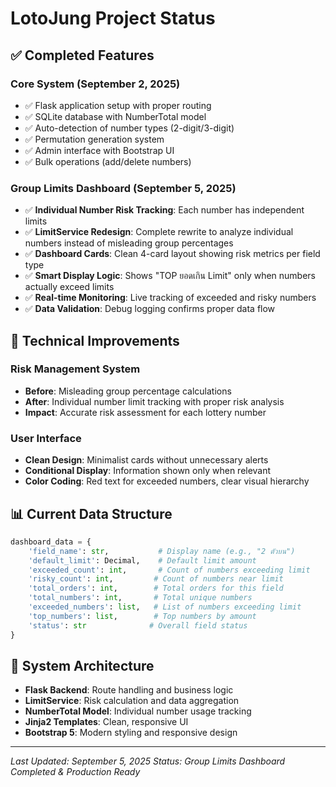 # LotoJung Project Status

## ✅ Completed Features

### Core System (September 2, 2025)
- ✅ Flask application setup with proper routing
- ✅ SQLite database with NumberTotal model
- ✅ Auto-detection of number types (2-digit/3-digit)
- ✅ Permutation generation system
- ✅ Admin interface with Bootstrap UI
- ✅ Bulk operations (add/delete numbers)

### Group Limits Dashboard (September 5, 2025)  
- ✅ **Individual Number Risk Tracking**: Each number has independent limits
- ✅ **LimitService Redesign**: Complete rewrite to analyze individual numbers instead of misleading group percentages
- ✅ **Dashboard Cards**: Clean 4-card layout showing risk metrics per field type
- ✅ **Smart Display Logic**: Shows "TOP ยอดเกิน Limit" only when numbers actually exceed limits
- ✅ **Real-time Monitoring**: Live tracking of exceeded and risky numbers
- ✅ **Data Validation**: Debug logging confirms proper data flow

## 🔧 Technical Improvements

### Risk Management System
- **Before**: Misleading group percentage calculations
- **After**: Individual number limit tracking with proper risk analysis
- **Impact**: Accurate risk assessment for each lottery number

### User Interface
- **Clean Design**: Minimalist cards without unnecessary alerts
- **Conditional Display**: Information shown only when relevant
- **Color Coding**: Red text for exceeded numbers, clear visual hierarchy

## 📊 Current Data Structure

```python
dashboard_data = {
    'field_name': str,           # Display name (e.g., "2 ตัวบน")
    'default_limit': Decimal,    # Default limit amount
    'exceeded_count': int,       # Count of numbers exceeding limit
    'risky_count': int,         # Count of numbers near limit
    'total_orders': int,        # Total orders for this field
    'total_numbers': int,       # Total unique numbers
    'exceeded_numbers': list,   # List of numbers exceeding limit
    'top_numbers': list,        # Top numbers by amount
    'status': str              # Overall field status
}
```

## 🎯 System Architecture

- **Flask Backend**: Route handling and business logic
- **LimitService**: Risk calculation and data aggregation  
- **NumberTotal Model**: Individual number usage tracking
- **Jinja2 Templates**: Clean, responsive UI
- **Bootstrap 5**: Modern styling and responsive design

---
*Last Updated: September 5, 2025*
*Status: Group Limits Dashboard Completed & Production Ready*